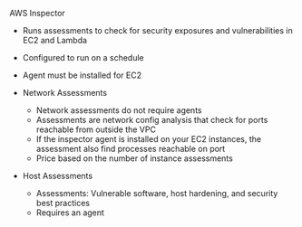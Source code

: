 AWS Inspector

- Runs assessments to check for security exposures and vulnerabilities in EC2 and Lambda
- Configured to run on a schedule
- Agent must be installed for EC2
- Network Assessments
    
    - Network assessments do not require agents
    - Assessments are network config analysis that check for ports reachable from outside the VPC
    - If the inspector agent is installed on your EC2 instances, the assessment also find processes reachable on port
    - Price based on the number of instance assessments
- Host Assessments
    
    - Assessments: Vulnerable software, host hardening, and security best practices
    - Requires an agent